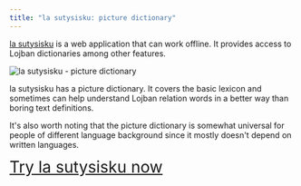 ```yaml
---
title: "la sutysisku: picture dictionary"
---
```


[la sutysisku](https://la-lojban.github.io/sutysisku/lojban/#seskari=cnano&versio=masno&sisku=marvellous&bangu=en) is a web application that can work offline. It provides access to Lojban dictionaries among other features.

![la sutysisku - picture dictionary](/assets/pixra/arxivo/sutysisku_xraste.png)

la sutysisku has a picture dictionary. It covers the basic lexicon and sometimes can help understand Lojban relation words in a better way than boring text definitions.

It's also worth noting that the picture dictionary is somewhat universal for people of different language background since it mostly doesn't depend on written languages.

<div style="font-size:200%;">
<a href="https://la-lojban.github.io/sutysisku/lojban/#seskari=cnano&versio=masno&sisku=klama&bangu=en">Try la sutysisku now</a>
</div>
